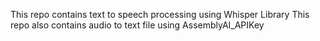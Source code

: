 This repo contains text to speech processing using Whisper Library
This repo also contains audio to text file using AssemblyAI_APIKey
